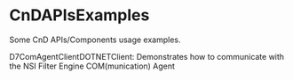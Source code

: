 # CnDAPIsExamples
Some CnD APIs/Components usage examples.

D7ComAgentClientDOTNETClient: Demonstrates how to communicate with the NSI Filter Engine COM(munication) Agent
